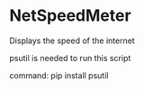 # NetSpeedMeter

Displays the speed of the internet

psutil is needed to run this script

command:
pip install psutil
